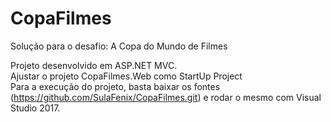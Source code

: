 # CopaFilmes
Solução para o desafio: A Copa do Mundo de Filmes

Projeto desenvolvido em ASP.NET MVC.
</br>
Ajustar o projeto CopaFilmes.Web como StartUp Project
</br>
Para a execução do projeto, basta baixar os fontes (https://github.com/SulaFenix/CopaFilmes.git) e rodar o mesmo com Visual Studio 2017.
